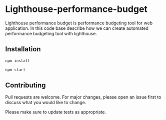 # Lighthouse-performance-budget
Lighthouse performance budget is performance budgeting tool for web application. In this code base describe how we can create automated performance budgeting tool with lighthouse.

## Installation
```bash
npm install
```
```bash
npm start
```


## Contributing
Pull requests are welcome. For major changes, please open an issue first to discuss what you would like to change.

Please make sure to update tests as appropriate.
